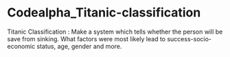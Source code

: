 # Codealpha_Titanic-classification
Titanic Classification : Make a system which tells whether the person will be save from sinking. What factors were most likely lead to success-socio-economic status, age, gender and more.
